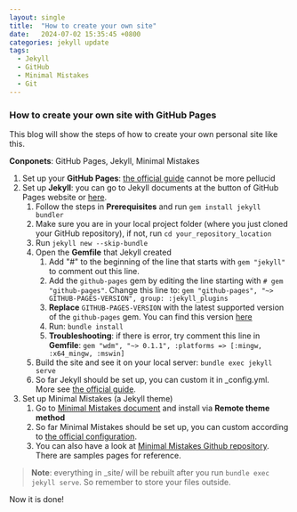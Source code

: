 ```yaml
---
layout: single
title:  "How to create your own site"
date:   2024-07-02 15:35:45 +0800
categories: jekyll update
tags:
  - Jekyll
  - GitHub
  - Minimal Mistakes
  - Git
---
```

### How to create your own site with GitHub Pages
This blog will show the steps of how to create your own personal site like this.

**Conponets**: GitHub Pages, Jekyll, Minimal Mistakes
1. Set up your **GitHub Pages**: [the official guide](https://pages.github.com/) cannot be more pellucid
2. Set up **Jekyll**: you can go to Jekyll documents at the button of GitHub Pages website or [here](https://jekyllrb.com/docs/).
    1. Follow the steps in **Prerequisites** and run `gem install jekyll bundler`
    2. Make sure you are in your local project folder (where you just cloned your GitHub repository), if not, run `cd your_repository_location`
    3. Run `jekyll new --skip-bundle`
    4. Open the **Gemfile** that Jekyll created
        1. Add "#" to the beginning of the line that starts with `gem "jekyll"` to comment out this line.
        2. Add the `github-pages` gem by editing the line starting with `# gem "github-pages"`. Change this line to: `gem "github-pages", "~> GITHUB-PAGES-VERSION", group: :jekyll_plugins`
        3. **Replace** `GITHUB-PAGES-VERSION` with the latest supported version of the `github-pages` gem. You can find this version [here](https://pages.github.com/versions/)
        4. Run: `bundle install`
        5. **Troubleshooting**: if there is error, try comment this line in **Gemfile**: `gem "wdm", "~> 0.1.1", :platforms => [:mingw, :x64_mingw, :mswin]`
    5. Build the site and see it on your local server: `bundle exec jekyll serve`
    6. So far Jekyll should be set up, you can custom it in \_config.yml. More see [the official guide](https://docs.github.com/en/pages/setting-up-a-github-pages-site-with-jekyll/creating-a-github-pages-site-with-jekyll).
3. Set up Minimal Mistakes (a Jekyll theme)
    1. Go to [Minimal Mistakes document](https://mmistakes.github.io/minimal-mistakes/docs/quick-start-guide/) and install via **Remote theme method**
    2. So far Minimal Mistakes should be set up, you can custom according to [the official configuration](https://mmistakes.github.io/minimal-mistakes/docs/configuration/).
    3. You can also have a look at [Minimal Mistakes Github repository](https://docs.github.com/en/pages/setting-up-a-github-pages-site-with-jekyll/creating-a-github-pages-site-with-jekyll). There are samples pages for reference.

>**Note**: everything in \_site/ will be rebuilt after you run `bundle exec jekyll serve`. So remember to store your files outside.

Now it is done!

